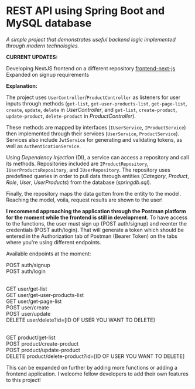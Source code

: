 # REST API using Spring Boot and MySQL database

*A simple project that demonstrates useful backend logic implemented through modern technologies.*

**CURRENT UPDATES:**

Developing NextJS frontend on a different repository [frontend-next-js](https://github.com/Vojinovic-M/frontend-next-js)
Expanded on signup requirements

**Explanation:**

The project uses `UserController`/`ProductController` as listeners for user inputs through methods (`get-list`, `get-user-products-list`, `get-page-list`, `create`, `update`, `delete` in _UserController_, and `get-list`, `create-product`, `update-product`, `delete-product` in _ProductController_).

These methods are mapped by interfaces (`IUserService`, `IProductService`) then implemented through their services (`UserService`, `ProductService`). Services also include `JwtService` for generating and validating tokens, as well as `AuthenticationService`.

Using _Dependency Injection_ (DI), a service can access a repository and call its methods. Repositories included are `IProductRepository`, `IUserProductsRepository`, and `IUserRepository`.
The repository uses predefined queries in order to pull data through entities (_Category_, _Product_, _Role_, _User_, _UserProducts_) from the database (_springdb.sql_).

Finally, the repository maps the data gotten from the entity to the model. Reaching the model, voila, request results are shown to the user!

**I recommend approaching the application through the Postman platform for the moment while the frontend is still in development.**
To have access to the functions, the user must sign up (POST auth/signup) and reenter the credentials (POST auth/login). That will generate a token which should be entered in the Authorization tab of Postman (Bearer Token) on the tabs where you're using different endpoints.

Available endpoints at the moment: </br>

POST auth/signup </br>
POST auth/login </br></br>

GET user/get-list </br>
GET user/get-user-products-list </br>
GET user/get-page-list </br>
POST user/create </br>
POST user/update </br>
DELETE user/delete?id=[ID OF USER YOU WANT TO DELETE] </br> </br>

GET product/get-list </br> 
POST product/create-product</br>
POST product/update-product </br>
DELETE product/delete-product?id=[ID OF USER YOU WANT TO DELETE] </br>


This can be expanded on further by adding more functions or adding a frontend application. I welcome fellow developers to add their own features to this project!
